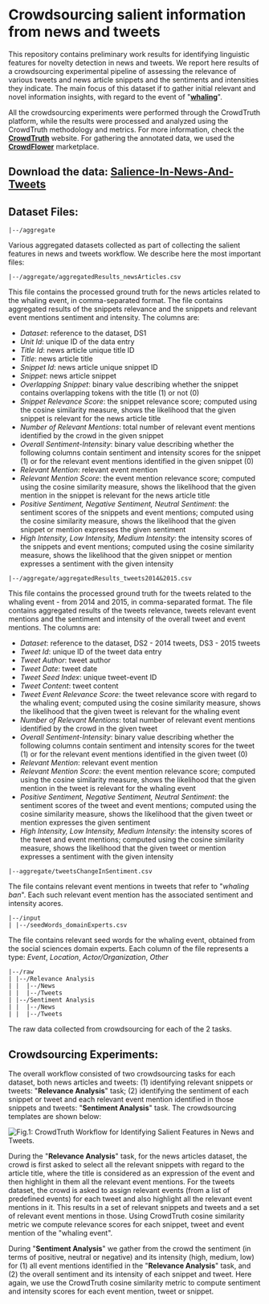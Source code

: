 # Crowdsourcing salient information from news and tweets

This repository contains preliminary work results for identifying linguistic features for novelty detection in news and tweets. We report here results of a crowdsourcing experimental pipeline of assessing the relevance of various tweets and news article snippets and the sentiments and intensities they indicate. The main focus of this dataset if to gather initial relevant and novel information insights, with regard to the event of "<b><a href="https://en.wikipedia.org/wiki/Whaling">whaling</a></b>". 

All the crowdsourcing experiments were performed through the CrowdTruth platform, while the results were processed and analyzed using the CrowdTruth methodology and metrics. For more information, check the <b><a href="http://crowdtruth.org/">CrowdTruth</a></b> website. For gathering the annotated data, we used the <b><a href="http://corwdflower.com/">CrowdFlower</a></b> marketplace.


## Download the data: <a href="https://github.com/CrowdTruth/Salience-In-News-And-Tweets">Salience-In-News-And-Tweets</a>


## Dataset Files:

```
|--/aggregate
```
Various aggregated datasets collected as part of collecting the salient features in news and tweets workflow. We describe here the most important files:

```
|--/aggregate/aggregatedResults_newsArticles.csv
```
This file contains the processed ground truth for the news articles related to the whaling event, in comma-separated format. The file contains aggregated results of the snippets relevance and the snippets and relevant event mentions sentiment and intensity. The columns are:

* *Dataset*: reference to the dataset, DS1
* *Unit Id*: unique ID of the data entry
* *Title Id*: news article unique title ID
* *Title*: news article title
* *Snippet Id*: news article unique snippet ID
* *Snippet*: news article snippet
* *Overlapping Snippet*: binary value describing whether the snippet contains overlapping tokens with the title (1) or not (0)
* *Snippet Relevance Score*: the snippet relevance score; computed using the cosine similarity measure, shows the likelihood that the given snippet is relevant for the news article title
* *Number of Relevant Mentions*: total number of relevant event mentions identified by the crowd in the given snippet
* *Overall Sentiment-Intensity*: binary value describing whether the following columns contain sentiment and intensity scores for the snippet (1) or for the relevant event mentions identified in the given snippet (0)
* *Relevant Mention*: relevant event mention
* *Relevant Mention Score*: the event mention relevance score; computed using the cosine similarity measure, shows the likelihood that the given mention in the snippet is relevant for the news article title
* *Positive Sentiment, Negative Sentiment, Neutral Sentiment*: the sentiment scores of the snippets and event mentions; computed using the cosine similarity measure, shows the likelihood that the given snippet or mention expresses the given sentiment
* *High Intensity, Low Intensity, Medium Intensity*: the intensity scores of the snippets and event mentions; computed using the cosine similarity measure, shows the likelihood that the given snippet or mention expresses a sentiment with the given intensity 

```
|--/aggregate/aggregatedResults_tweets2014&2015.csv
```
This file contains the processed ground truth for the tweets related to the whaling event - from 2014 and 2015, in comma-separated format. The file contains aggregated results of the tweets relevance, tweets relevant event mentions and the sentiment and intensity of the overall tweet and event mentions. The columns are:

* *Dataset*: reference to the dataset, DS2 - 2014 tweets, DS3 - 2015 tweets
* *Tweet Id*: unique ID of the tweet data entry
* *Tweet Author*: tweet author
* *Tweet Date*: tweet date
* *Tweet Seed Index*: unique tweet-event ID
* *Tweet Content*: tweet content
* *Tweet Event Relevance Score*: the tweet relevance score with regard to the whaling event; computed using the cosine similarity measure, shows the likelihood that the given tweet is relevant for the whaling event
* *Number of Relevant Mentions*: total number of relevant event mentions identified by the crowd in the given tweet
* *Overall Sentiment-Intensity*: binary value describing whether the following columns contain sentiment and intensity scores for the tweet (1) or for the relevant event mentions identified in the given tweet (0)
* *Relevant Mention*: relevant event mention
* *Relevant Mention Score*: the event mention relevance score; computed using the cosine similarity measure, shows the likelihood that the given mention in the tweet is relevant for the whaling event
* *Positive Sentiment, Negative Sentiment, Neutral Sentiment*: the sentiment scores of the tweet and event mentions; computed using the cosine similarity measure, shows the likelihood that the given tweet or mention expresses the given sentiment
* *High Intensity, Low Intensity, Medium Intensity*: the intensity scores of the tweet and event mentions; computed using the cosine similarity measure, shows the likelihood that the given tweet or mention expresses a sentiment with the given intensity 

```
|--aggregate/tweetsChangeInSentiment.csv
```
The file contains relevant event mentions in tweets that refer to "*whaling ban*". Each such relevant event mention has the associated sentiment and intensity acores.

```
|--/input
| |--/seedWords_domainExperts.csv
```
The file contains relevant seed words for the whaling event, obtained from the social sciences domain experts. Each column of the file represents a type: *Event*, *Location*, *Actor/Organization*, *Other*

```
|--/raw
| |--/Relevance Analysis
| |  |--/News
| |  |--/Tweets
| |--/Sentiment Analysis
| |  |--/News
| |  |--/Tweets
```
The raw data collected from crowdsourcing for each of the 2 tasks.



## Crowdsourcing Experiments:

The overall workflow consisted of two crowdsourcing tasks for each dataset, both news articles and tweets: 
    (1) identifying relevant snippets or tweets: "<b>Relevance Analysis</b>" task;
    (2) identifying the sentiment of each snippet or tweet and each relevant event mention identified in those snippets and tweets: "<b>Sentiment Analysis</b>" task. The crowdsourcing templates are shown below:
    
![Fig.1: CrowdTruth Workflow for Identifying Salient Features in News and Tweets.](https://www.dropbox.com/s/vj90dbe8sg1sm68/workflow_salient_features.jpg)

During the "<b>Relevance Analysis</b>" task, for the news articles dataset, the crowd is first asked to select all the relevant snippets with regard to the article title, where the title is considered as an expression of the event and then highlight in them all the relevant event mentions. For the tweets dataset, the crowd is asked to assign relevant events (from a list of predefined events) for each tweet and also highlight all the relevant event mentions in it. This results in a set of relevant snippets and tweets and a set of relevant event mentions in those. Using CrowdTruth cosine similarity metric we compute relevance scores for each snippet, tweet and event mention of the "whaling event".

During "<b>Sentiment Analysis</b>" we gather from the crowd the sentiment (in terms of positive, neutral or negative) and its intensity (high, medium, low) for (1) all event mentions identified in the "<b>Relevance Analysis</b>" task, and (2) the overall sentiment and its intensity of each snippet and tweet. Here again, we use the CrowdTruth cosine similarity metric to compute sentiment and intensity scores for each event mention, tweet or snippet.
